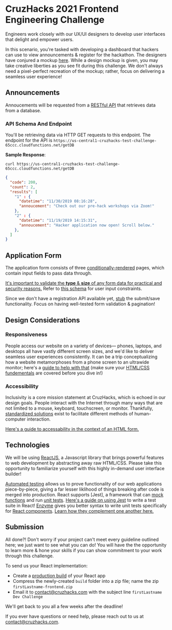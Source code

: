 # CruzHacks 2021 Frontend Engineering Challenge

Engineers work closely with our UX/UI designers to develop user interfaces that delight and empower users.

In this scenario, you're tasked with developing a dashboard that hackers can use to view announcements & register for the hackathon. The designers have conjured a mockup [here](https://www.figma.com/file/pxkqgNnVvLCZrvBP6no7Jr/Cruzhacks-Frontend-Challenge?node-id=0%3A1).
While a design mockup is given, you may take creative liberties as you see fit during this challenge. We don't always need a pixel-perfect recreation of the mockup; rather, focus on delivering a seamless user experience!

## Announcements

Annoucements will be requested from a [RESTful API](https://www.codecademy.com/articles/what-is-rest) that retrieves data from a database.

### API Schema And Endpoint

You'll be retrieving data via HTTP GET requests to this endpoint. The endpoint for the API is `https://us-central1-cruzhacks-test-challenge-65ccc.cloudfunctions.net/getDB`

**Sample Response**:

`curl https://us-central1-cruzhacks-test-challenge-65ccc.cloudfunctions.net/getDB`

```json
{
  "code": 200,
  "count": 2,
  "results": [
    "1" : {
      "datetime": "11/30/2019 08:16:28",
      "annoucement": "Check out our pre-hack workshops via Zoom!"
    },
    "2" : {
      "datetime": "11/19/2019 14:15:31",
      "annoucement": "Hacker application now open! Scroll below."
    },
  ]
}
```

## Application Form

The application form consists of three [conditionally-rendered](https://reactjs.org/docs/conditional-rendering.html) pages, which contain input fields to pass data through.

[It's important to validate the **type** & **size** of any form data for practical and security reasons.](https://developer.mozilla.org/en-US/docs/Learn/Forms/Form_validation#What_is_form_validation) Refer to [this schema](https://docs.google.com/document/d/1gPo9_31LTOIkPMnFt-n4zWBOg7HsOB-yEDPmuAKsM6I/edit?usp=sharing) for user input constraints.

Since we don't have a registration API available yet, [stub](https://en.wikipedia.org/wiki/Method_stub) the submit/save functionality. Focus on having well-tested form validation & pagination!

## Design Considerations
  
### Responsiveness

People access our website on a variety of devices— phones, laptops, and desktops all have vastly different screen sizes, and we'd like to deliver seamless user experiences consistently. It can be a trip conceptualizing how a website metamorphoses from a phone screen to an ultrawide monitor; here's a [guide to help with that](https://www.freecodecamp.org/news/how-to-start-thinking-responsively/) (make sure your [HTML/CSS fundementals](https://www.theodinproject.com/courses/web-development-101/lessons/html-and-css-basics) are covered before you dive in!)

### Accessibility

Inclusivity is a core mission statement at CruzHacks, which is echoed in our design goals. People interact with the Internet through many ways that are not limited to a mouse, keyboard, touchscreen, or monitor. Thankfully, [standardized solutions](https://reactjs.org/docs/accessibility.html) exist to facilitate different methods of human-computer interaction.

[Here's a guide to accessability in the context of an HTML form.](https://itnext.io/form-accessibility-a-practical-guide-4062b7e2dd14)

## Technologies

We will be using [ReactJS](https://reactjs.org/docs/thinking-in-react.html), a Javascript library that brings powerful features to web development by abstracting away raw HTML/CSS. Please take this opportunity to familiarize yourself with this highly in-demand user interface builder!

[Automated testing](https://dzone.com/articles/unit-testing-in-reactjs-using-jest-and-enzyme) allows us to prove functionality of our web applications piece-by-piece, giving a far lesser liklihood of things breaking after code is merged into production. React supports [Jest], a framework that can [mock functions](https://jestjs.io/docs/en/mock-functions.html) and run [unit tests](https://en.wikipedia.org/wiki/Unit_testing). [Here's a guide on using Jest](https://www.robinwieruch.de/react-testing-jest) to write a test suite in React! [Enzyme](https://enzymejs.github.io/enzyme/docs/guides/jest.html) gives you better syntax to write unit tests specifically for [React components](https://reactjs.org/docs/components-and-props.html). [Learn how they complement one another here.](https://medium.com/codeclan/testing-react-with-jest-and-enzyme-20505fec4675)

## Submission

All done?! Don't worry if your project can't meet every guideline outlined here; we just want to see what you can do! You will have the the opportunity to learn more & hone your skills if you can show commitment to your work through this challenge.

To send us your React implementation:

* Create a [production build](https://create-react-app.dev/docs/production-build/) of your React app
* Compress the newly-created `build` folder into a zip file; name the zip `firstLastname-frontend.zip`
* Email it to [contact@cruzhacks.com](mailto:contact@cruzhacks.com) with the subject line `firstLastname Dev Challenge`

We'll get back to you all a few weeks after the deadline!

If you ever have questions or need help, please reach out to us at [contact@cruzhacks.com](mailto:contact@cruzhacks.com).
